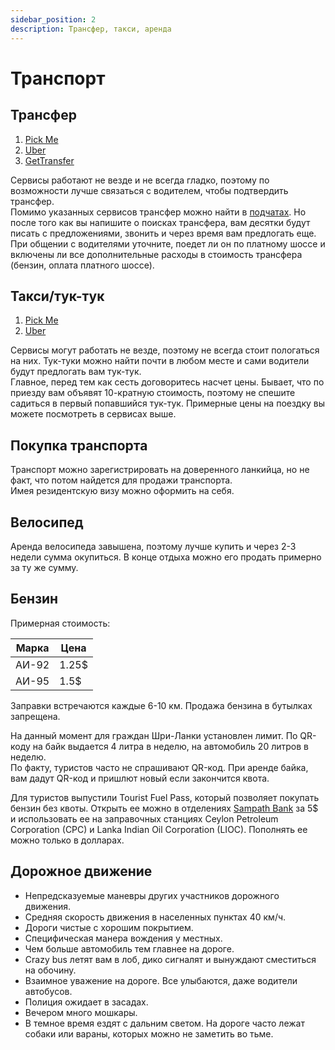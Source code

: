 ```yaml
---
sidebar_position: 2
description: Трансфер, такси, аренда
---
```


# Транспорт

## Трансфер

1. [Pick Me](https://pickme.lk/)
2. [Uber](https://www.uber.com/lk/en/)
3. [GetTransfer](https://gettransfer.com/en)

Сервисы работают не везде и не всегда гладко, поэтому по возможности лучше связаться с водителем, чтобы подтвердить трансфер.  
Помимо указанных сервисов трансфер можно найти в [подчатах](../../chats.md#чаты). Но после того как вы напишите о поисках трансфера, вам десятки будут писать с предложениями, звонить и через время вам предлогать еще. При общении с водителями уточните, поедет ли он по платному шоссе и включены ли все дополнительные расходы в стоимость трансфера (бензин, оплата платного шоссе).

## Такси/тук-тук

1. [Pick Me](https://pickme.lk/)
2. [Uber](https://www.uber.com/lk/en/)

Сервисы могут работать не везде, поэтому не всегда стоит пологаться на них.
Тук-туки можно найти почти в любом месте и сами водители будут предлогать вам тук-тук.  
Главное, перед тем как сесть договоритесь насчет цены. Бывает, что по приезду вам объявят 10-кратную стоимость, поэтому не спешите садиться в первый попавшийся тук-тук. Примерные цены на поездку вы можете посмотреть в сервисах выше.

## Покупка транспорта

Транспорт можно зарегистрировать на доверенного ланкийца, но не факт, что потом найдется для продажи транспорта.  
Имея резидентскую визу можно оформить на себя.

## Велосипед

Аренда велосипеда завышена, поэтому лучше купить и через 2-3 недели сумма окупиться. В конце отдыха можно его продать примерно за ту же сумму.

## Бензин

Примерная стоимость:

| Марка | Цена  |
| ----- | ----- |
| АИ-92 | 1.25$ |
| АИ-95 | 1.5$  |

Заправки встречаются каждые 6-10 км. Продажа бензина в бутылках запрещена.

На данный момент для граждан Шри-Ланки установлен лимит. По QR-коду на байк выдается 4 литра в неделю, на автомобиль 20 литров в неделю.  
По факту, туристов часто не спрашивают QR-код. При аренде байка, вам дадут QR-код и пришлют новый если закончится квота.

Для туристов выпустили Tourist Fuel Pass, который позволяет покупать бензин без квоты. Открыть ее можно в отделениях [Sampath Bank](https://www.sampath.lk/en/) за 5$ и использовать ее на заправочных станциях Ceylon Petroleum Corporation (CPC) и Lanka Indian Oil Corporation (LIOC). Пополнять ее можно только в долларах.

## Дорожное движение

- Непредсказуемые маневры других участников дорожного движения.
- Средняя скорость движения в населенных пунктах 40 км/ч.
- Дороги чистые с хорошим покрытием.
- Специфическая манера вождения у местных.
- Чем больше автомобиль тем главнее на дороге.
- Crazy bus летят вам в лоб, дико сигналят и вынуждают сместиться на обочину.
- Взаимное уважение на дороге. Все улыбаются, даже водители автобусов.
- Полиция ожидает в засадах.
- Вечером много мошкары.
- В темное время ездят с дальним светом. На дороге часто лежат собаки или вараны, которых можно не заметить во тьме.
